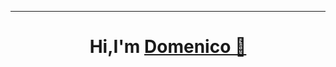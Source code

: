 <hr>
<h1 align="center">Hi,I'm <a href="https://github.com/domenicovichi">Domenico 🖖<a></h1>


  
  


  
